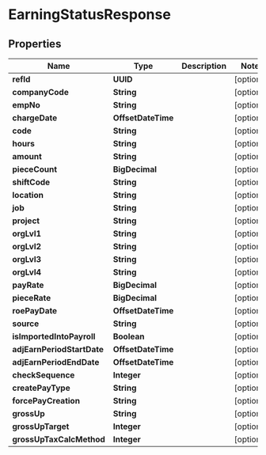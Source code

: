 

# EarningStatusResponse


## Properties

| Name | Type | Description | Notes |
|------------ | ------------- | ------------- | -------------|
|**refId** | **UUID** |  |  [optional] |
|**companyCode** | **String** |  |  [optional] |
|**empNo** | **String** |  |  [optional] |
|**chargeDate** | **OffsetDateTime** |  |  [optional] |
|**code** | **String** |  |  [optional] |
|**hours** | **String** |  |  [optional] |
|**amount** | **String** |  |  [optional] |
|**pieceCount** | **BigDecimal** |  |  [optional] |
|**shiftCode** | **String** |  |  [optional] |
|**location** | **String** |  |  [optional] |
|**job** | **String** |  |  [optional] |
|**project** | **String** |  |  [optional] |
|**orgLvl1** | **String** |  |  [optional] |
|**orgLvl2** | **String** |  |  [optional] |
|**orgLvl3** | **String** |  |  [optional] |
|**orgLvl4** | **String** |  |  [optional] |
|**payRate** | **BigDecimal** |  |  [optional] |
|**pieceRate** | **BigDecimal** |  |  [optional] |
|**roePayDate** | **OffsetDateTime** |  |  [optional] |
|**source** | **String** |  |  [optional] |
|**isImportedIntoPayroll** | **Boolean** |  |  [optional] |
|**adjEarnPeriodStartDate** | **OffsetDateTime** |  |  [optional] |
|**adjEarnPeriodEndDate** | **OffsetDateTime** |  |  [optional] |
|**checkSequence** | **Integer** |  |  [optional] |
|**createPayType** | **String** |  |  [optional] |
|**forcePayCreation** | **String** |  |  [optional] |
|**grossUp** | **String** |  |  [optional] |
|**grossUpTarget** | **Integer** |  |  [optional] |
|**grossUpTaxCalcMethod** | **Integer** |  |  [optional] |




